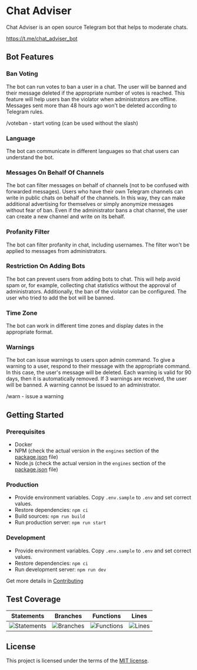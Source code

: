 # Chat Adviser

Chat Adviser is an open source Telegram bot that helps to moderate chats.

<https://t.me/chat_adviser_bot>

## Bot Features

### Ban Voting

The bot can run votes to ban a user in a chat. The user will be banned and their message deleted if the appropriate number of votes is reached. This feature will help users ban the violator when administrators are offline. Messages sent more than 48 hours ago won't be deleted according to Telegram rules.

/voteban - start voting (can be used without the slash)

### Language

The bot can communicate in different languages so that chat users can understand the bot.

### Messages On Behalf Of Channels

The bot can filter messages on behalf of channels (not to be confused with forwarded messages). Users who have their own Telegram channels can write in public chats on behalf of the channels. In this way, they can make additional advertising for themselves or simply anonymize messages without fear of ban. Even if the administrator bans a chat channel, the user can create a new channel and write on its behalf.

### Profanity Filter

The bot can filter profanity in chat, including usernames. The filter won't be applied to messages from administrators.

### Restriction On Adding Bots

The bot can prevent users from adding bots to chat. This will help avoid spam or, for example, collecting chat statistics without the approval of administrators. Additionally, the ban of the violator can be configured. The user who tried to add the bot will be banned.

### Time Zone

The bot can work in different time zones and display dates in the appropriate format.

### Warnings

The bot can issue warnings to users upon admin command. To give a warning to a user, respond to their message with the appropriate command. In this case, the user's message will be deleted. Each warning is valid for 90 days, then it is automatically removed. If 3 warnings are received, the user will be banned. A warning cannot be issued to an administrator.

/warn - issue a warning

## Getting Started

### Prerequisites

- Docker
- NPM (check the actual version in the `engines` section of the [package.json](./package.json) file)
- Node.js (check the actual version in the `engines` section of the [package.json](./package.json) file)

### Production

- Provide environment variables. Copy `.env.sample` to `.env` and set correct values.
- Restore dependencies: `npm ci`
- Build sources: `npm run build`
- Run production server: `npm run start`

### Development

- Provide environment variables. Copy `.env.sample` to `.env` and set correct values.
- Restore dependencies: `npm ci`
- Run development server: `npm run dev`

Get more details in [Contributing](./CONTRIBUTING.md)

## Test Coverage

| Statements                  | Branches                | Functions                 | Lines             |
| --------------------------- | ----------------------- | ------------------------- | ----------------- |
| ![Statements](https://img.shields.io/badge/statements-63.1%25-red.svg?style=flat) | ![Branches](https://img.shields.io/badge/branches-43.13%25-red.svg?style=flat) | ![Functions](https://img.shields.io/badge/functions-65.21%25-red.svg?style=flat) | ![Lines](https://img.shields.io/badge/lines-61.87%25-red.svg?style=flat) |

## License

This project is licensed under the terms of the [MIT license](./LICENSE).
